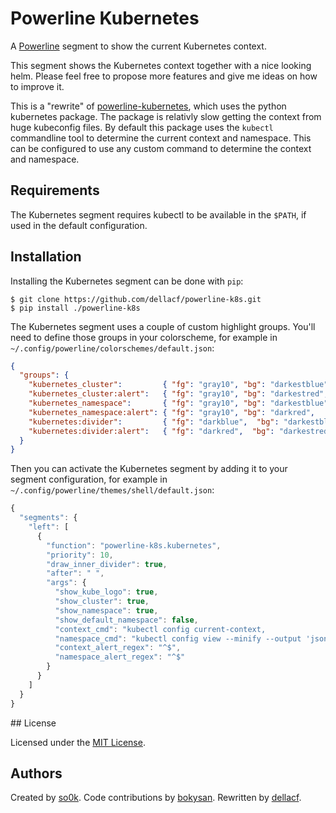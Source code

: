 # Powerline Kubernetes

A [Powerline](https://github.com/powerline/powerline) segment to show the current Kubernetes context.

This segment shows the Kubernetes context together with a nice looking helm. Please feel free to propose more features and give me ideas on how to improve it.

This is a "rewrite" of [powerline-kubernetes](https://github.com/so0k/powerline-kubernetes), which uses the python kubernetes package. The package is relativly slow getting the context from huge kubeconfig files. By default this package uses the `kubectl` commandline tool to determine the current context and namespace. This can be configured to use any custom command to determine the context and namespace.


## Requirements

The Kubernetes segment requires kubectl to be available in the `$PATH`, if used in the default configuration.


## Installation

Installing the Kubernetes segment can be done with `pip`:

```
$ git clone https://github.com/dellacf/powerline-k8s.git
$ pip install ./powerline-k8s
```

The Kubernetes segment uses a couple of custom highlight groups. You'll need to define those groups in your colorscheme, for example in `~/.config/powerline/colorschemes/default.json`:

```json
{
  "groups": {
    "kubernetes_cluster":         { "fg": "gray10", "bg": "darkestblue", "attrs": [] },
    "kubernetes_cluster:alert":   { "fg": "gray10", "bg": "darkestred",  "attrs": [] },
    "kubernetes_namespace":       { "fg": "gray10", "bg": "darkestblue", "attrs": [] },
    "kubernetes_namespace:alert": { "fg": "gray10", "bg": "darkred",     "attrs": [] },
    "kubernetes:divider":         { "fg": "darkblue",  "bg": "darkestblue", "attrs": [] },
    "kubernetes:divider:alert":   { "fg": "darkred",  "bg": "darkestred", "attrs": [] }
  }
}
```

Then you can activate the Kubernetes segment by adding it to your segment configuration, for example in `~/.config/powerline/themes/shell/default.json`:

```javascript
{
  "segments": {
    "left": [
      {
        "function": "powerline-k8s.kubernetes",
        "priority": 10,
        "draw_inner_divider": true,
        "after": " ",
        "args": {
          "show_kube_logo": true,
          "show_cluster": true,
          "show_namespace": true,
          "show_default_namespace": false,
          "context_cmd": "kubectl config current-context,
          "namespace_cmd": "kubectl config view --minify --output 'jsonpath={..namespace}'",
          "context_alert_regex": "^$",
          "namespace_alert_regex": "^$"
        }
      }
    ]
  }
}

```

## License

Licensed under the [MIT License](LICENSE).


## Authors

Created by [so0k](https://github.com/so0k/). Code contributions by [bokysan](https://github.com/bokysan). Rewritten by [dellacf](https://github.com/dellacf/).

